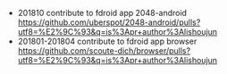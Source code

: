 - 201810 
  contribute to fdroid app 2048-android
  https://github.com/uberspot/2048-android/pulls?utf8=%E2%9C%93&q=is%3Apr+author%3Alishoujun
- 201801-201804 
  contribute to fdroid app browser  
  https://github.com/scoute-dich/browser/pulls?utf8=%E2%9C%93&q=is%3Apr+author%3Alishoujun
